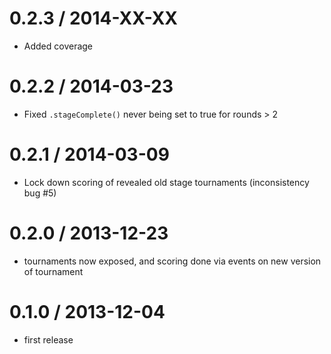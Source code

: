 0.2.3 / 2014-XX-XX
==================
  * Added coverage

0.2.2 / 2014-03-23
==================
  * Fixed `.stageComplete()` never being set to true for rounds > 2

0.2.1 / 2014-03-09
==================
  * Lock down scoring of revealed old stage tournaments (inconsistency bug #5)

0.2.0 / 2013-12-23
==================
  * tournaments now exposed, and scoring done via events on new version of tournament

0.1.0 / 2013-12-04
==================
  * first release

